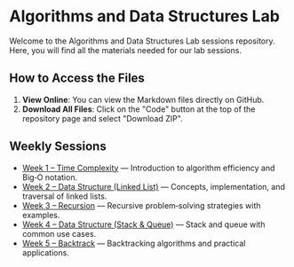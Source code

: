 # Algorithms and Data Structures Lab

Welcome to the Algorithms and Data Structures Lab sessions repository. Here, you will find all the materials needed for our lab sessions.

## How to Access the Files

1. **View Online**: You can view the Markdown files directly on GitHub.
2. **Download All Files**: Click on the "Code" button at the top of the repository page and select "Download ZIP".

## Weekly Sessions

- [Week 1 – Time Complexity](week%201%20-%20Time%20Complexity/Time%20Complexity.md) — Introduction to algorithm efficiency and Big‑O notation.
- [Week 2 – Data Structure (Linked List)](week%202%20-%20Data%20Structure%20(Linked%20List)/Data%20Structure%20(Linked%20List).md) — Concepts, implementation, and traversal of linked lists.
- [Week 3 – Recursion](week%203%20-%20Recursion/Recursion.md) — Recursive problem‑solving strategies with examples.
- [Week 4 – Data Structure (Stack & Queue)](week%204%20-%20Data%20Structure%20(Stack%20&%20Queue)/Data%20Structures%20-%20Stack%20and%20Queue.md) — Stack and queue with common use cases.
- [Week 5 – Backtrack](week%205%20-%20Backtrack/Backtrack.md) — Backtracking algorithms and practical applications.
